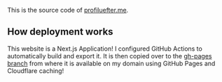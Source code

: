 This is the source code of [profiluefter.me](https://profiluefter.me).

## How deployment works

This website is a Next.js Application!
I configured GitHub Actions to automatically build and export it.
It is then copied over to the [gh-pages branch](https://github.com/profiluefter/profiluefter.github.io/tree/gh-pages)
from where it is available on my domain using GitHub Pages and Cloudflare caching! 
